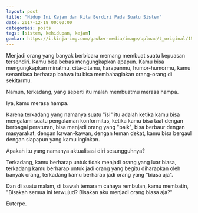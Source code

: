 ```yaml
---
layout: post
title: "Hidup Ini Kejam dan Kita Berdiri Pada Suatu Sistem"
date: 2017-12-18 00:00:00
categories: posts
tags: [sistem, kehidupan, kejam]
gambar: https://i.kinja-img.com/gawker-media/image/upload/t_original/1531535487767405994.jpg
---
```


Menjadi orang yang banyak berbicara memang membuat suatu kepuasan tersendiri. Kamu bisa bebas mengungkapkan apapun. Kamu bisa mengungkapkan minatmu, cita-citamu, harapanmu, humor-humormu, kamu senantiasa berharap bahwa itu bisa membahagiakan orang-orang di sekitarmu.

Namun, terkadang, yang seperti itu malah membuatmu merasa hampa. 

Iya, kamu merasa hampa.

Karena terkadang yang namanya suatu "isi" itu adalah ketika kamu bisa mengalami suatu pengalaman konformitas, ketika kamu bisa taat dengan berbagai peraturan, bisa menjadi orang yang "baik", bisa berbaur dengan masyarakat, dengan kawan-kawan, dengan teman dekat, kamu bisa bergaul dengan siapapun yang kamu inginkan.

Apakah itu yang namanya aktualisasi diri sesungguhnya?

Terkadang, kamu berharap untuk tidak menjadi orang yang luar biasa, terkadang kamu berharap untuk jadi orang yang begitu diharapkan oleh banyak orang, terkadang kamu berharap jadi orang yang "biasa aja".

Dan di suatu malam, di bawah temaram cahaya rembulan, kamu membatin, "Bisakah semua ini terwujud? Bisakan aku menjadi orang biasa aja?"

Euterpe.